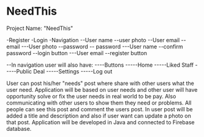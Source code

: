 # NeedThis

Project Name: "NeedThis"

-Register -Login -Navigation
--User name --user photo
--User email -- email ---User photo
--password -- password ---User name
--confirm password --login button ---User email
--register button

--In navigation user will also have:
----Buttons
-----Home
-----Liked Staff
-----Public Deal
-----Settings
-----Log out

User can post his/her "needs" post where share with other users what the user need.
Application will be based on user needs and other user will have opportunity solve or fix the user needs in real world to be pay.
Also communicating with other users to show them they need or problems.
All people can see this post and comment the users post.
In user post will be added a title and description and also if user want can update a photo on that post.
Application will be developed in Java and connected to Firebase database.
